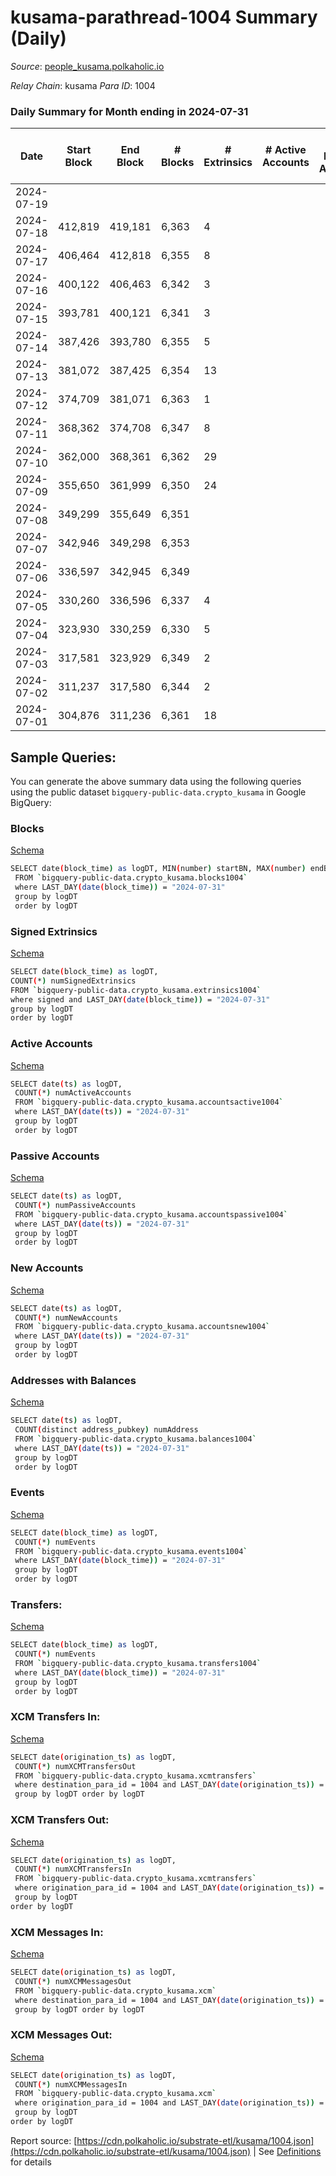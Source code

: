 # kusama-parathread-1004 Summary (Daily)

_Source_: [people_kusama.polkaholic.io](https://people_kusama.polkaholic.io)

*Relay Chain*: kusama
*Para ID*: 1004



### Daily Summary for Month ending in 2024-07-31


| Date    | Start Block | End Block | # Blocks | # Extrinsics | # Active Accounts | # Passive Accounts | # New Accounts | # Addresses | # Events  | # Transfers ($USD) | # XCM Transfers In ($USD) | # XCM Transfers Out ($USD) | # XCM In | # XCM Out | Issues |
|---------|-------------|-----------|----------|--------------|-------------------|--------------------|----------------|-------------|-----------|--------------------|---------------------------|----------------------------|----------|-----------|--------|
| 2024-07-19 |  |  |  |  |  |  |  |  |  |   |   |   |  |  |  |
| 2024-07-18 | 412,819 | 419,181 | 6,363 | 4 |  |  |  | 4,421 | 12,857 | 87  |   |   |  |  |  |
| 2024-07-17 | 406,464 | 412,818 | 6,355 | 8 |  |  |  | 4,420 | 12,950 | 155  |   |   |  |  |  |
| 2024-07-16 | 400,122 | 406,463 | 6,342 | 3 |  |  |  | 4,418 | 12,793 | 82  |   |   |  |  |  |
| 2024-07-15 | 393,781 | 400,121 | 6,341 | 3 |  |  |  | 4,418 | 12,775 | 59  |   |   |  |  |  |
| 2024-07-14 | 387,426 | 393,780 | 6,355 | 5 |  |  |  | 4,417 | 12,907 | 146  |   |   |  |  |  |
| 2024-07-13 | 381,072 | 387,425 | 6,354 | 13 |  |  |  | 4,415 | 13,055 | 218  |   |   |  |  |  |
| 2024-07-12 | 374,709 | 381,071 | 6,363 | 1 |  |  |  | 4,410 | 12,767 | 27  |   |   |  |  |  |
| 2024-07-11 | 368,362 | 374,708 | 6,347 | 8 |  |  |  | 4,410 | 12,899 | 120  |   |   |  |  |  |
| 2024-07-10 | 362,000 | 368,361 | 6,362 | 29 |  |  |  | 4,409 | 13,412 | 416  |   |   |  |  |  |
| 2024-07-09 | 355,650 | 361,999 | 6,350 | 24 |  |  |  |  | 13,237 | 308  |   |   |  |  |  |
| 2024-07-08 | 349,299 | 355,649 | 6,351 |  |  |  |  |  |  |   |   |   |  |  |  |
| 2024-07-07 | 342,946 | 349,298 | 6,353 |  |  |  |  |  |  |   |   |   |  |  |  |
| 2024-07-06 | 336,597 | 342,945 | 6,349 |  |  |  |  |  | 12,702 |   |   |   |  |  |  |
| 2024-07-05 | 330,260 | 336,596 | 6,337 | 4 |  |  |  |  | 12,827 | 99  |   |   |  |  |  |
| 2024-07-04 | 323,930 | 330,259 | 6,330 | 5 |  |  |  |  | 12,818 | 107  |   |   |  |  |  |
| 2024-07-03 | 317,581 | 323,929 | 6,349 | 2 |  |  |  |  | 12,788 | 59  |   |   |  |  |  |
| 2024-07-02 | 311,237 | 317,580 | 6,344 | 2 |  |  |  |  | 12,844 | 110  |   |   |  |  |  |
| 2024-07-01 | 304,876 | 311,236 | 6,361 | 18 |  |  |  |  | 13,277 | 373  |   |   |  |  |  |

## Sample Queries:
You can generate the above summary data using the following queries using the public dataset `bigquery-public-data.crypto_kusama` in Google BigQuery:


### Blocks 

[Schema](https://github.com/colorfulnotion/substrate-etl/blob/main/schema/blocks.json)

```bash
SELECT date(block_time) as logDT, MIN(number) startBN, MAX(number) endBN, COUNT(*) numBlocks 
 FROM `bigquery-public-data.crypto_kusama.blocks1004`  
 where LAST_DAY(date(block_time)) = "2024-07-31" 
 group by logDT 
 order by logDT
```

### Signed Extrinsics 

[Schema](https://github.com/colorfulnotion/substrate-etl/blob/main/schema/extrinsics.json)

```bash
SELECT date(block_time) as logDT, 
COUNT(*) numSignedExtrinsics 
FROM `bigquery-public-data.crypto_kusama.extrinsics1004`  
where signed and LAST_DAY(date(block_time)) = "2024-07-31" 
group by logDT 
order by logDT
```

### Active Accounts 

[Schema](https://github.com/colorfulnotion/substrate-etl/blob/main/schema/accountsactive.json)

```bash
SELECT date(ts) as logDT, 
 COUNT(*) numActiveAccounts 
 FROM `bigquery-public-data.crypto_kusama.accountsactive1004` 
 where LAST_DAY(date(ts)) = "2024-07-31" 
 group by logDT 
 order by logDT
```

### Passive Accounts 

[Schema](https://github.com/colorfulnotion/substrate-etl/blob/main/schema/accountspassive.json)

```bash
SELECT date(ts) as logDT, 
 COUNT(*) numPassiveAccounts 
 FROM `bigquery-public-data.crypto_kusama.accountspassive1004` 
 where LAST_DAY(date(ts)) = "2024-07-31" 
 group by logDT 
 order by logDT
```

### New Accounts 

[Schema](https://github.com/colorfulnotion/substrate-etl/blob/main/schema/accountsnew.json)

```bash
SELECT date(ts) as logDT, 
 COUNT(*) numNewAccounts 
 FROM `bigquery-public-data.crypto_kusama.accountsnew1004` 
 where LAST_DAY(date(ts)) = "2024-07-31" 
 group by logDT
 order by logDT
```

### Addresses with Balances 

[Schema](https://github.com/colorfulnotion/substrate-etl/blob/main/schema/balances.json)

```bash
SELECT date(ts) as logDT,
 COUNT(distinct address_pubkey) numAddress 
 FROM `bigquery-public-data.crypto_kusama.balances1004` 
 where LAST_DAY(date(ts)) = "2024-07-31" 
 group by logDT 
 order by logDT
```

### Events 

[Schema](https://github.com/colorfulnotion/substrate-etl/blob/main/schema/events.json)

```bash
SELECT date(block_time) as logDT, 
 COUNT(*) numEvents 
 FROM `bigquery-public-data.crypto_kusama.events1004` 
 where LAST_DAY(date(block_time)) = "2024-07-31" 
 group by logDT 
 order by logDT
```

### Transfers:

[Schema](https://github.com/colorfulnotion/substrate-etl/blob/main/schema/transfers.json)

```bash
SELECT date(block_time) as logDT, 
 COUNT(*) numEvents 
 FROM `bigquery-public-data.crypto_kusama.transfers1004` 
 where LAST_DAY(date(block_time)) = "2024-07-31" 
 group by logDT 
 order by logDT
```

### XCM Transfers In: 

[Schema](https://github.com/colorfulnotion/substrate-etl/blob/main/schema/xcmtransfers.json)

```bash
SELECT date(origination_ts) as logDT, 
 COUNT(*) numXCMTransfersOut 
 FROM `bigquery-public-data.crypto_kusama.xcmtransfers` 
 where destination_para_id = 1004 and LAST_DAY(date(origination_ts)) = "2024-07-31" 
 group by logDT order by logDT
```

### XCM Transfers Out: 

[Schema](https://github.com/colorfulnotion/substrate-etl/blob/main/schema/xcmtransfers.json)

```bash
SELECT date(origination_ts) as logDT, 
 COUNT(*) numXCMTransfersIn 
 FROM `bigquery-public-data.crypto_kusama.xcmtransfers` 
 where origination_para_id = 1004 and LAST_DAY(date(origination_ts)) = "2024-07-31" 
 group by logDT 
order by logDT
```

### XCM Messages In: 

[Schema](https://github.com/colorfulnotion/substrate-etl/blob/main/schema/xcm.json)

```bash
SELECT date(origination_ts) as logDT, 
 COUNT(*) numXCMMessagesOut 
 FROM `bigquery-public-data.crypto_kusama.xcm` 
 where destination_para_id = 1004 and LAST_DAY(date(origination_ts)) = "2024-07-31" 
 group by logDT order by logDT
```

### XCM Messages Out: 

[Schema](https://github.com/colorfulnotion/substrate-etl/blob/main/schema/xcm.json)

```bash
SELECT date(origination_ts) as logDT, 
 COUNT(*) numXCMMessagesIn 
 FROM `bigquery-public-data.crypto_kusama.xcm` 
 where origination_para_id = 1004 and LAST_DAY(date(origination_ts)) = "2024-07-31" 
 group by logDT 
order by logDT
```


Report source: [https://cdn.polkaholic.io/substrate-etl/kusama/1004.json](https://cdn.polkaholic.io/substrate-etl/kusama/1004.json) | See [Definitions](/DEFINITIONS.md) for details
